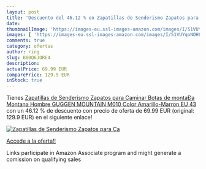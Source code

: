 ```yaml
---
layout: post
title: 'Descuento del 46.12 % en Zapatillas de Senderismo Zapatos para Ca'
date: 
thumbnailImage: 'https://images-eu.ssl-images-amazon.com/images/I/51VUYqoNOHL._SL200_.jpg'
images: [ 'https://images-eu.ssl-images-amazon.com/images/I/51VUYqoNOHL._SL200_.jpg' ]
comments: true
category: ofertas
author: ring
slug: B00Q6JORE4
description:
actualPrice: 69.99 EUR
comparePrice: 129.9 EUR
inStock: true
---
```


Tienes [Zapatillas de Senderismo Zapatos para Caminar Botas de montaÐa Montana Hombre GUGGEN MOUNTAIN M010  Color Amarillo-Marron  EU 43](https://www.amazon.es/dp/B00Q6JORE4/?tag=tolees-21) con un 46.12 % de descuento con precio de oferta de 69.99 EUR (original: 129.9 EUR) en el siguiente enlace!

[![Zapatillas de Senderismo Zapatos para Ca](https://images-eu.ssl-images-amazon.com/images/I/51VUYqoNOHL._SL200_.jpg)](https://www.amazon.es/dp/B00Q6JORE4/?tag=tolees-21)

[Accede a la oferta!!](https://www.amazon.es/dp/B00Q6JORE4/?tag=tolees-21)

Links participate in Amazon Associate program and might generate a comission on qualifying sales


